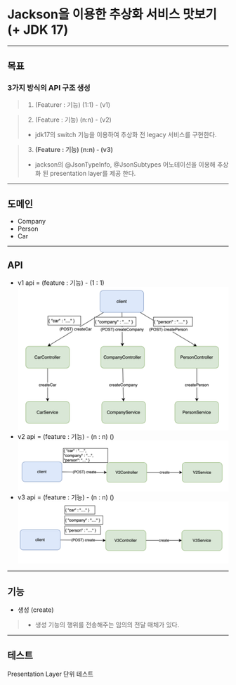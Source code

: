 # Jackson을 이용한 추상화 서비스 맛보기 (+ JDK 17)
-- --
## 목표
### 3가지 방식의 API 구조 생성
> 1. (Featurer : 기능) (1:1) - (v1)
 
> 2. (Feature : 기능) (n:n) - (v2)
>- jdk17의 switch 기능을 이용하여 추상화 전 legacy 서비스를 구현한다.

>3. **(Feature : 기능) (n:n) - (v3)**
> - jackson의 @JsonTypeInfo, @JsonSubtypes 어노테이션을 이용해 추상화 된 presentation layer를 제공 한다. 
-- --
## 도메인
* Company
* Person
* Car
-- --
## API
* v1 api = (feature : 기능) - (1 : 1)
  ![](images/legacy(v1).png)
* v2 api = (feature : 기능) - (n : n) ()
  ![](images/v2.png)
* v3 api = (feature : 기능) - (n : n) ()
  ![](images/v3.png)
-- --
## 기능
* 생성 (create)
> - 생성 기능의 행위를 전송해주는 임의의 전달 매체가 있다.

-- --
## 테스트

Presentation Layer 단위 테스트